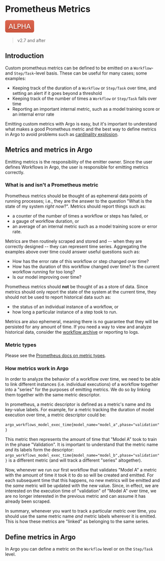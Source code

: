 # Prometheus Metrics

![alpha](assets/alpha.svg)

> v2.7 and after

## Introduction

Custom prometheus metrics can be defined to be emitted on a `Workflow`- and `Step/Task`-level basis. These can be useful
for many cases; some examples:

- Keeping track of the duration of a `Workflow` or `Step/Task` over time, and setting an alert if it goes beyond a threshold
- Keeping track of the number of times a `Workflow` or `Step/Task` fails over time
- Reporting an important internal metric, such as a model training score or an internal error rate

Emitting custom metrics with Argo is easy, but it's important to understand what makes a good Prometheus metric and the
best way to define metrics in Argo to avoid problems such as [cardinality explosion](https://stackoverflow.com/questions/46373442/how-dangerous-are-high-cardinality-labels-in-prometheus).

## Metrics and metrics in Argo

Emitting metrics is the responsibility of the emitter owner. Since the user defines Workflows in Argo, the user is responsible
for emitting metrics correctly.

### What is and isn't a Prometheus metric

Prometheus metrics should be thought of as ephemeral data points of running processes; i.e., they are the answer to
the question "What is the state of my system _right now_?". Metrics should report things such as:

- a counter of the number of times a workflow or steps has failed, or
- a gauge of workflow duration, or
- an average of an internal metric such as a model training score or error rate.

Metrics are then routinely scraped and stored and -- when they are correctly designed -- they can represent time series.
Aggregating the examples above over time could answer useful questions such as:

- How has the error rate of this workflow or step changed over time?
- How has the duration of this workflow changed over time? Is the current workflow running for too long?
- Is our model improving over time?

Prometheus metrics should **not** be thought of as a store of data. Since metrics should only report the state of the system
at the current time, they should not be used to report historical data such as:

- the status of an individual instance of a workflow, or
- how long a particular instance of a step took to run.

Metrics are also ephemeral, meaning there is no guarantee that they will be persisted for any amount of time. If you need
a way to view and analyze historical data, consider the [workflow archive](workflow-archive.md) or reporting to logs.


### Metric types

Please see the [Prometheus docs on metric types](https://prometheus.io/docs/concepts/metric_types/).

### How metrics work in Argo

In order to analyze the behavior of a workflow over time, we need to be able to link different instances
(i.e. individual executions) of a workflow together into a "series" for the purposes of emitting metrics. We do so by linking them together
with the same metric descriptor.

In prometheus, a metric descriptor is defined as a metric's name and its key-value labels. For example, for a metric 
tracking the duration of model execution over time, a metric descriptor could be:

`argo_workflows_model_exec_time{model_name="model_a",phase="validation"}`

 This metric then represents the amount of time that "Model A" took to train in the phase "Validation". It is important
 to understand that the metric name _and_ its labels form the descriptor: `argo_workflows_model_exec_time{model_name="model_b",phase="validation"}`
 is a different metric (and will track a different "series" altogether).
 
 Now, whenever we run our first workflow that validates "Model A" a metric with the amount of time it took it to do so will
 be created and emitted. For each subsequent time that this happens, no new metrics will be emitted and the _same_ metric
 will be updated with the new value. Since, in effect, we are interested on the execution time of "validation" of "Model A"
 over time, we are no longer interested in the previous metric and can assume it has already been scraped.
 
 In summary, whenever you want to track a particular metric over time, you should use the same metric name _and_ metric
 labels wherever it is emitted. This is how these metrics are "linked" as belonging to the same series.
 
 ## Define metrics in Argo
 
 In Argo you can define a metric on the `Workflow` level or on the `Step/Task` level.




